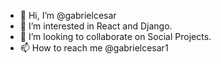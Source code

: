 - 👋 Hi, I’m @gabrielcesar
- 👀 I’m interested in React and Django.
- 💞️ I’m looking to collaborate on Social Projects.
- 📫 How to reach me @gabrielcesar1

<!---
gabrielcesar/gabrielcesar is a ✨ special ✨ repository because its `README.md` (this file) appears on your GitHub profile.
You can click the Preview link to take a look at your changes.
--->
